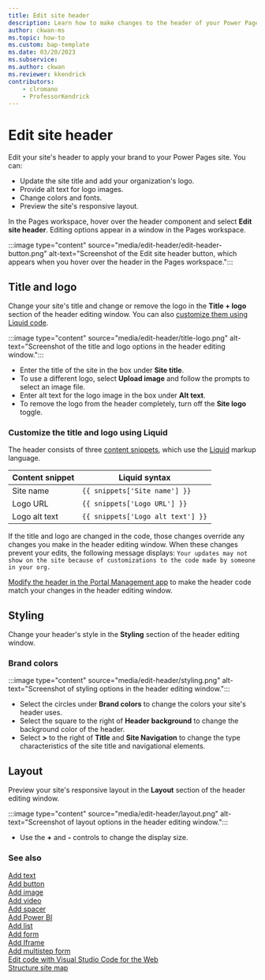 ```yaml
---
title: Edit site header
description: Learn how to make changes to the header of your Power Pages site.
author: ckwan-ms
ms.topic: how-to
ms.custom: bap-template
ms.date: 03/20/2023
ms.subservice:
ms.author: ckwan 
ms.reviewer: kkendrick
contributors:
    - clromano
    - ProfessorKendrick
---
```


# Edit site header

Edit your site's header to apply your brand to your Power Pages site. You can:

- Update the site title and add your organization's logo.
- Provide alt text for logo images.
- Change colors and fonts.
- Preview the site's responsive layout.

In the Pages workspace, hover over the header component and select **Edit site header**. Editing options appear in a window in the Pages workspace.

:::image type="content" source="media/edit-header/edit-header-button.png" alt-text="Screenshot of the Edit site header button, which appears when you hover over the header in the Pages workspace.":::

## Title and logo

Change your site's title and change or remove the logo in the **Title + logo** section of the header editing window. You can also [customize them using Liquid code](#customize-the-title-and-logo-using-liquid).

:::image type="content" source="media/edit-header/title-logo.png" alt-text="Screenshot of the title and logo options in the header editing window.":::

- Enter the title of the site in the box under **Site title**.
- To use a different logo, select **Upload image** and follow the prompts to select an image file.  
- Enter alt text for the logo image in the box under **Alt text**.  
- To remove the logo from the header completely, turn off the **Site logo** toggle.

### Customize the title and logo using Liquid

The header consists of three [content snippets](../configure/content-snippets.md), which use the [Liquid](../configure/liquid-overview.md) markup language.

|Content snippet         |Liquid syntax                        |
|------------------------|-------------------------------------|
|Site name               |```{{ snippets['Site name'] }}```        |
|Logo URL                |```{{ snippets['Logo URL'] }}```         |
|Logo alt text           |```{{ snippets['Logo alt text'] }}```   |

If the title and logo are changed in the code, those changes override any changes you make in the header editing window. When these changes prevent your edits, the following message displays: `Your updates may not show on the site because of customizations to the code made by someone in your org.`

[Modify the header in the Portal Management app](../known-issues.md#modifying-the-header-in-portal-management-app) to make the header code match your changes in the header editing window.

## Styling

Change your header's style in the **Styling** section of the header editing window.

### Brand colors

:::image type="content" source="media/edit-header/styling.png" alt-text="Screenshot of styling options in the header editing window.":::

- Select the circles under **Brand colors** to change the colors your site's header uses.
- Select the square to the right of **Header background** to change the background color of the header.
- Select **>** to the right of **Title** and **Site Navigation** to change the type characteristics of the site title and navigational elements.

## Layout

Preview your site's responsive layout in the **Layout** section of the header editing window.

:::image type="content" source="media/edit-header/layout.png" alt-text="Screenshot of layout options in the header editing window.":::

- Use the **+** and **-** controls to change the display size.

### See also

[Add text](add-text.md)  
[Add button](add-button.md)  
[Add image](add-image.md)  
[Add video](add-video.md)  
[Add spacer](add-spacer.md)  
[Add Power BI](add-power-bi.md)  
[Add list](add-list.md)  
[Add form](add-form.md)  
[Add Iframe](add-iframe.md)  
[Add multistep form](multistep-forms.md)  
[Edit code with Visual Studio Code for the Web](../configure/visual-studio-code-editor.md)  
[Structure site map](structure-site.md)  
